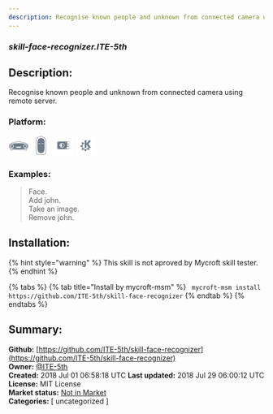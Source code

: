 ```yaml
---
description: Recognise known people and unknown from connected camera using remote server.
---
```


### _skill-face-recognizer.ITE-5th_  
## Description:  
Recognise known people and unknown from connected camera using remote server.  
  
### Platform:  
 ![Mark I](../.gitbook/assets/mark-1-icon.png)  ![Mark II](../.gitbook/assets/mark-2-icon.png)  ![Picroft](../.gitbook/assets/picroft-icon.png)  ![plasmoid](../.gitbook/assets/kde.png)   
### Examples:  
> Face.  
> Add john.  
> Take an image.  
> Remove john.  
  
## Installation:  
{% hint style="warning" %}
This skill is not aproved by Mycroft skill tester.
{% endhint %}
    
{% tabs %}
{% tab title="Install by mycroft-msm" %}
``` mycroft-msm install https://github.com/ITE-5th/skill-face-recognizer```
{% endtab %}
  {% endtabs %}
    
## Summary:  
**Github:** [https://github.com/ITE-5th/skill-face-recognizer](https://github.com/ITE-5th/skill-face-recognizer)  
**Owner:** [@ITE-5th](https://github.com/ITE-5th)  
**Created:** 2018 Jul 01 06:58:18 UTC  **Last updated:** 2018 Jul 29 06:00:12 UTC  
**License:** MIT License  
**Market status:** [Not in Market](https://market.mycroft.ai/skill/)  
**Categories:** [ uncategorized ]   
